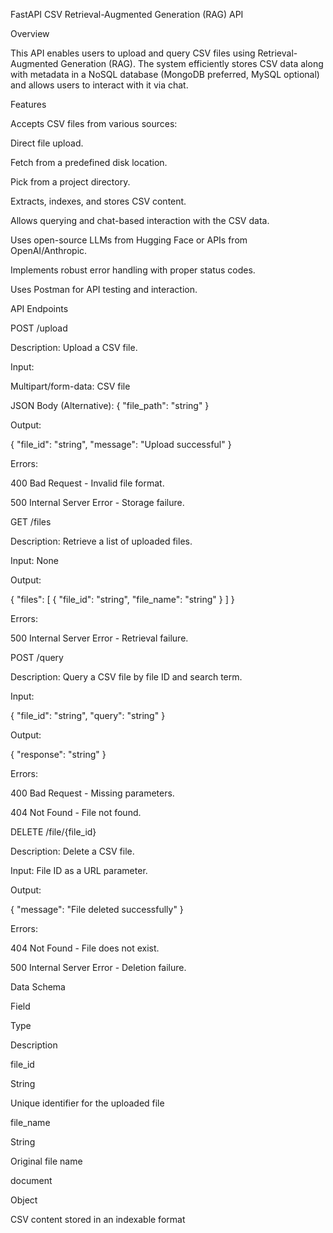 FastAPI CSV Retrieval-Augmented Generation (RAG) API

Overview

This API enables users to upload and query CSV files using Retrieval-Augmented Generation (RAG). The system efficiently stores CSV data along with metadata in a NoSQL database (MongoDB preferred, MySQL optional) and allows users to interact with it via chat.

Features

Accepts CSV files from various sources:

Direct file upload.

Fetch from a predefined disk location.

Pick from a project directory.

Extracts, indexes, and stores CSV content.

Allows querying and chat-based interaction with the CSV data.

Uses open-source LLMs from Hugging Face or APIs from OpenAI/Anthropic.

Implements robust error handling with proper status codes.

Uses Postman for API testing and interaction.

API Endpoints

POST /upload

Description: Upload a CSV file.

Input:

Multipart/form-data: CSV file

JSON Body (Alternative): { "file_path": "string" }

Output:

{
    "file_id": "string",
    "message": "Upload successful"
}

Errors:

400 Bad Request - Invalid file format.

500 Internal Server Error - Storage failure.

GET /files

Description: Retrieve a list of uploaded files.

Input: None

Output:

{
    "files": [
        { "file_id": "string", "file_name": "string" }
    ]
}

Errors:

500 Internal Server Error - Retrieval failure.

POST /query

Description: Query a CSV file by file ID and search term.

Input:

{
    "file_id": "string",
    "query": "string"
}

Output:

{
    "response": "string"
}

Errors:

400 Bad Request - Missing parameters.

404 Not Found - File not found.

DELETE /file/{file_id}

Description: Delete a CSV file.

Input: File ID as a URL parameter.

Output:

{
    "message": "File deleted successfully"
}

Errors:

404 Not Found - File does not exist.

500 Internal Server Error - Deletion failure.

Data Schema

Field

Type

Description

file_id

String

Unique identifier for the uploaded file

file_name

String

Original file name

document

Object

CSV content stored in an indexable format
